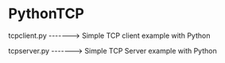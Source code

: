 # PythonTCP


tcpclient.py -------> Simple TCP client example with Python



tcpserver.py -------> Simple TCP Server example with Python

